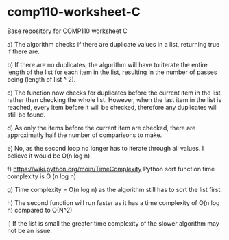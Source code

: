 # comp110-worksheet-C
Base repository for COMP110 worksheet C

a) The algorithm checks if there are duplicate values in a list, returning true if there are.  

b) If there are no duplicates, the algorithm will have to iterate the entire length of the list for each item in the list, resulting in the number of passes being (length of list ^ 2).   

c) The function now checks for duplicates before the current item in the list, rather than checking the whole list. However, when the last item in the list is reached, every item before it will be checked, therefore any duplicates will still be found.  

d) As only the items before the current item are checked, there are approximatly half the number of comparisons to make.  

e) No, as the second loop no longer has to iterate through all values. I believe it would be O(n log n).  


f) https://wiki.python.org/moin/TimeComplexity Python sort function time complexity is O (n log n)  

g) Time complexity = O(n log n) as the algorithm still has to sort the list first.  

h) The second function will run faster as it has a time complexity of O(n log n) compared to O(N^2)  

i) If the list is small the greater time complexity of the slower algorithm may not be an issue.  

